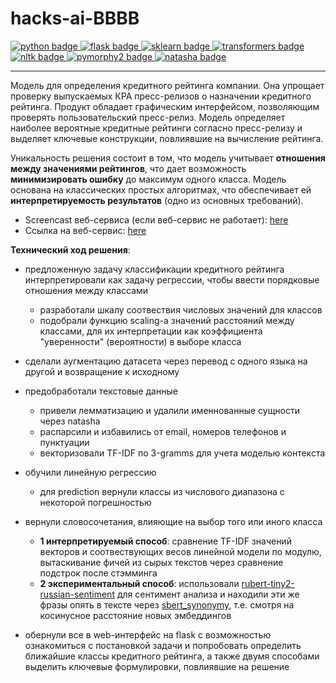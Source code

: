 # hacks-ai-BBBB

<div id="badges">
    <a href="https://www.python.org">
        <img src="https://img.shields.io/badge/python-6a6a6a?style=flat&logo=python&logoColor=white" alt="python badge"/>
    </a>
    <a href="https://flask.palletsprojects.com/en/latest/">
        <img src="https://img.shields.io/badge/flask-42aaff?style=flat&logo=flask&logoColor=white" alt="flask badge"/>
    </a>
    <a href="https://scikit-learn.org">
        <img src="https://img.shields.io/badge/sklearn-597b9a?style=flat&logo=sklearn&logoColor=white" alt="sklearn badge"/>
    </a>
    <a href="https://huggingface.co/docs/transformers/index">
        <img src="https://img.shields.io/badge/transformers-ffcf48?style=flat&logo=transformers&logoColor=white" alt="transformers badge"/>
    </a>
    <a href="https://www.nltk.org">
        <img src="https://img.shields.io/badge/nltk-%23042e3c?style=flat&logo=nltk&logoColor=white" alt="nltk badge"/>
    </a>
    <a href="https://pymorphy2.readthedocs.io">
        <img src="https://img.shields.io/badge/pymorphy2-5287ac?style=flat&logo=pymorphy2&logoColor=white" alt="pymorphy2 badge"/>
    </a>
    <a href="https://github.com/natasha/natasha">
        <img src="https://img.shields.io/badge/natasha-3333ff?style=flat&logo=natasha&logoColor=white" alt="natasha badge"/>
    </a>
</div>

___

Модель для определения кредитного рейтинга компании. Она упрощает проверку выпускаемых КРА пресс-релизов о назначении кредитного рейтинга. Продукт обладает графическим интерфейсом, позволяющим проверять пользовательский пресс-релиз. Модель определяет наиболее вероятные кредитные рейтинги согласно пресс-релизу и выделяет ключевые конструкции, повлиявшие на вычисление рейтинга.

Уникальность решения состоит в том, что модель учитывает **отношения между значениями рейтингов**, что дает возможность **минимизировать ошибку** до максимум одного класса. Модель основана на классических простых алгоритмах, что обеспечивает ей **интерпретируемость результатов** (одно из основных требований).

- Screencast веб-сервиса (если веб-сервис не работает): [here](https://drive.google.com/file/d/1I1oETpsmyr9q5SKkV8XULghdCBi7Skfs/view?usp=share_link)
- Ссылка на веб-сервис: [here](31.129.33.12:5000)

**Технический ход решения**:
- предложенную задачу классификации кредитного рейтинга интерпретировали как задачу регрессии, чтобы ввести порядковые отношения между классами
  - разработали шкалу соотвествия числовых значений для классов
  - подобрали функцию scaling-а значений расстояний между классами, для их интерпретации как коэффициента "уверенности" (вероятности) в выборе класса
  <p> </p>
  
- сделали аугментацию датасета через перевод с одного языка на другой и возвращение к исходному
- предобработали текстовые данные
  - привели лемматизацию и удалили именнованные сущности через natasha
  - распарсили и избавились от email, номеров телефонов и пунктуации
  - векторизовали TF-IDF по 3-gramms для учета моделью контекста
  <p> </p>

- обучили линейную регрессию
  - для prediction вернули классы из числового диапазона с некоторой погрешностью
  <p> </p>

- вернули словосочетания, влияющие на выбор того или иного класса
  - **1 интерпретируемый способ**: сравнение TF-IDF значений векторов и соотвествующих весов линейной модели по модулю, вытаскивание фичей из сырых текстов через сравнение подстрок после стэмминга
  - **2 экспериментальный способ**: использовали [rubert-tiny2-russian-sentiment](https://huggingface.co/seara/rubert-tiny2-russian-sentiment) для сентимент анализа и находили эти же фразы опять в тексте через [sbert_synonymy](https://huggingface.co/inkoziev/sbert_synonymy), т.е. смотря на косинусное расстояние новых эмбеддингов
  <p> </p>

- обернули все в web-интерфейс на flask с возможностью ознакомиться с постановкой задачи и попробовать определить ближайшие классы кредитного рейтинга, а также двумя способами выделить ключевые формулировки, повлиявшие на решение


